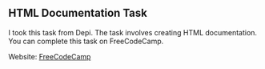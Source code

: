 ## HTML Documentation Task

I took this task from Depi. The task involves creating HTML documentation. You can complete this task on FreeCodeCamp.

Website: [FreeCodeCamp](https://www.freecodecamp.org)